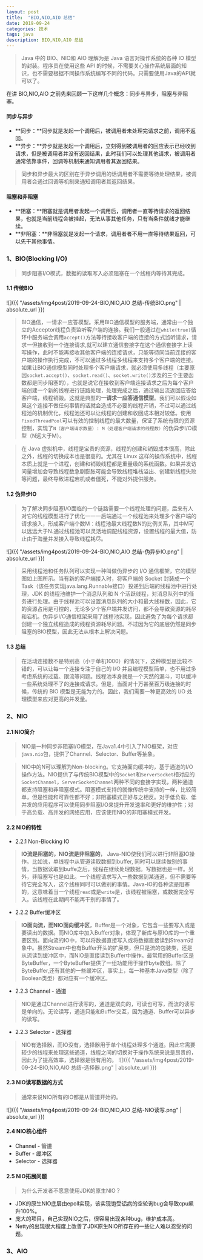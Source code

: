 ```yaml
---
layout: post
title:  "BIO,NIO,AIO 总结"
date: 2019-09-24
categories: 技术
tags: java
description: BIO,NIO,AIO 总结
---
```


> Java 中的 BIO、NIO和 AIO 理解为是 Java 语言对操作系统的各种 IO 模型的封装。程序员在使用这些 API 的时候，不需要关心操作系统层面的知识，也不需要根据不同操作系统编写不同的代码。只需要使用Java的API就可以了。

在讲 BIO,NIO,AIO 之前先来回顾一下这样几个概念：同步与异步，阻塞与非阻塞。

#### 同步与异步
- **同步：**同步就是发起一个调用后，被调用者未处理完请求之前，调用不返回。
- **异步：**异步就是发起一个调用后，立刻得到被调用者的回应表示已经收到请求，但是被调用者并没有返回结果，此时我们可以处理其他请求，被调用者通常依靠事件，回调等机制来通知调用者其返回结果。

> 同步和异步最大的区别在于异步调用的话调用者不需要等待处理结果，被调用者会通过回调等机制来通知调用者其返回结果。

#### 阻塞和非阻塞
- **阻塞：**阻塞就是调用者发起一个调用后，调用者一直等待请求的返回结果，也就是当前线程会被挂起，无法从事其他任务，只有当条件就绪才能继续。
- **非阻塞：**非阻塞就是发起一个请求，调用者者不用一直等待结果返回，可以先干其他事情。


### 1、BIO(Blocking I/O)
> 同步阻塞I/O模式，数据的读取写入必须阻塞在一个线程内等待其完成。

#### 1.1 传统BIO
![]({{ "/assets/img4post/2019-09-24-BIO,NIO,AIO 总结-传统BIO.png" | absolute_url }})

> BIO通信，一请求一应答模型。采用BIO通信模型的服务端，通常由一个独立的Acceptor线程负责监听客户端的连接。我们一般通过在`while(true)`循环中服务端会调用`accept()`方法等待接收客户端的连接的方式监听请求，请求一但接收到一个连接请求,就可以建立通信套接字在这个通信套接字上读写操作，此时不能再接收其他客户端的连接请求，只能等待同当前连接的客户端的操作执行完成，不可以通过多线程多线程来支持多个客户端的连接。如果让BIO通信模型同时处理多个客户端请求，就必须使用多线程（主要原因`socket.accept()`、`socket.read()`、`socket.write()`涉及的三个主要函数都是同步阻塞的），也就是说它在接收到客户端连接请求之后为每个客户端创建一个新的线程进行链路处理，处理完成之后，通过输出流返回应答给客户端，线程销毁。这就是典型的**一请求一应答通信模型**。我们可以假设如果这个连接不做任何事情的话就会造成不必要的线程开销，不过可以通过线程池的机制优化，线程池还可以让线程的创建和收回成本相对较低。使用`FixedThreadPool`可以有效的控制线程的最大数量，保证了系统有限的资源控制，实现了`N（客户端请求数量）: M（处理客户端请求的线程数）`的伪异步I/O模型（N远大于M）。

> 在 Java 虚拟机中，线程是宝贵的资源，线程的创建和销毁成本很高，除此之外，线程的切换成本也是很高的。尤其在 Linux 这样的操作系统中，线程本质上就是一个进程，创建和销毁线程都是重量级的系统函数。如果并发访问量增加会导致线程数急剧膨胀可能会导致线程堆栈溢出、创建新线程失败等问题，最终导致进程宕机或者僵死，不能对外提供服务。


#### 1.2 伪异步IO
>为了解决同步阻塞I/O面临的一个链路需要一个线程处理的问题，后来有人对它的线程模型进行了优化一一一后端通过一个线程池来处理多个客户端的请求接入，形成客户端个数M：线程池最大线程数N的比例关系，其中M可以远远大于N.通过线程池可以灵活地调配线程资源，设置线程的最大值，防止由于海量并发接入导致线程耗尽。

![]({{ "/assets/img4post/2019-09-24-BIO,NIO,AIO 总结-伪异步IO.png" | absolute_url }})

> 采用线程池和任务队列可以实现一种叫做伪异步的 I/O 通信框架，它的模型图如上图所示。当有新的客户端接入时，将客户端的 Socket 封装成一个Task（该任务实现java.lang.Runnable接口）投递到后端的线程池中进行处理，JDK 的线程池维护一个消息队列和 N 个活跃线程，对消息队列中的任务进行处理。由于线程池可以设置消息队列的大小和最大线程数，因此，它的资源占用是可控的，无论多少个客户端并发访问，都不会导致资源的耗尽和宕机。伪异步I/O通信框架采用了线程池实现，因此避免了为每个请求都创建一个独立线程造成的线程资源耗尽问题。不过因为它的底层仍然是同步阻塞的BIO模型，因此无法从根本上解决问题。
 

#### 1.3 总结
> 在活动连接数不是特别高（小于单机1000）的情况下，这种模型是比较不错的，可以让每一个连接专注于自己的 I/O 并且编程模型简单，也不用过多考虑系统的过载、限流等问题。线程池本身就是一个天然的漏斗，可以缓冲一些系统处理不了的连接或请求。但是，当面对十万甚至百万级连接的时候，传统的 BIO 模型是无能为力的。因此，我们需要一种更高效的 I/O 处理模型来应对更高的并发量。 

### 2、NIO
#### 2.1 NIO简介
> NIO是一种同步非阻塞I/O模型，在Java1.4中引入了NIO框架，对应`java.nio`包，提供了Channel、Selector、Buffer等抽象。

> NIO中的N可以理解为Non-blocking。它支持面向缓冲的，基于通道的I/O操作方法。NIO提供了与传统BIO模型中的`Socket`和`ServerSocket`相对应的`SocketChannel`，`ServerSocketChannel`两种不同的套接字实现，两种通道都支持阻塞和非阻塞模式。阻塞模式支持的就像传统中支持的一样，比较简单，但是性能和可靠性都不好；非阻塞模式正好与之相反。对于低负载、低并发的应用程序可以使用同步阻塞I/O来提升开发速率和更好的维护性；对于高负载、高并发的网络应用，应该使用NIO的非阻塞模式开发。

#### 2.2 NIO的特性
- 2.2.1 Non-Blocking IO
 
 > **IO流是阻塞的，NIO流是非阻塞的**， Java-NIO使我们可以进行非阻塞IO操作。比如说，单线程中从管道读取数据到buffer, 同时可以继续做别的事情，当数据读取到buffe之后，线程在继续处理数据。写数据也是一样。另外，非阻塞写也是如此。一个线程请求写入一些数据到某通道，但不需要等待它完全写入，这个线程同时可以做别的事情。Java-IO的各种流是阻塞的，这意味着当一个线程`read`或是`write`是，该线程被阻塞，或数据完全写入。该线程在此期间不能再干别的事情了。
 
- 2.2.2 Buffer缓冲区
 > **IO面向流，而NIO面向缓冲区**，Buffer是一个对象，它包含一些要写入或是要读出的数据。而NIO库中加入Buffer对象，体现了新库与原IO库的一个重要区别。面向流的IO中，可以将数据直接写入或将数据直接读到Stream对象中。虽然Stream中也有Buffer开头的扩展类，但只是流的包装类，还是从流读到缓冲区中，而NIO是直接读到Buffer中操作。最常用的Buffer区是ByteBuffer，一个ByteBuffer提供了一组功能用于操作byte数组。除了ByteBuffer,还有其他的一些缓冲区，事实上，每一种基本Java类型（除了Boolean类型）都对应有一个缓冲区。

- 2.2.3 Channel - 通道
 > NIO是通过Channel进行读写的，通道是双向的，可读也可写，而流的读写是单向的。无论读写，通道只能和Buffer交互，因为通道、Buffer可以异步的读写。

- 2.2.3 Selector - 选择器
 > NIO有选择器，而IO没有，选择器用于单个线程处理多个通道。因此它需要较少的线程来处理这些通道，线程之间的切换对于操作系统来说是昂贵的，因此为了提高效率，选择器是很有用的。
 ![]({{ "/assets/img4post/2019-09-24-BIO,NIO,AIO 总结-选择器.png" | absolute_url }})
 
#### 2.3 NIO读写数据的方式
> 通常来说NIO所有的IO都是从管道开始的。

 ![]({{ "/assets/img4post/2019-09-24-BIO,NIO,AIO 总结-NIO读写.png" | absolute_url }})
  
#### 2.4 NIO核心组件
- Channel - 管道
- Buffer - 缓冲区
- Selector - 选择器


#### 2.5 NIO拓展问题
> 为什么开发者不愿意使用JDK的原生NIO？

- JDK的原生NIO底层由epoll实现，该实现饱受诟病的空轮询bug会导致cpu飙升100%。
- 庞大的项目，自己实现NIO之后，很容易出现各种bug，维护成本高。
- Netty的出现很大程度上改善了JDK原生NIO所存在的一些让人难以忍受的问题。

### 3、AIO
 


 















  